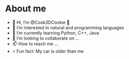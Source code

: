 # About me

- 👋 Hi, I’m @Cook3DCookie 🐢
- 👀 I’m interested in natural and programming languages
- 🌱 I’m currently learning Python, C++, Java
- 💞️ I’m looking to collaborate on ...
- 📫 How to reach me ...
- ⚡ Fun fact: My car is older than me

<!---
Cook3DCookie/Cook3DCookie is a ✨ special ✨ repository because its `README.md` (this file) appears on your GitHub profile.
You can click the Preview link to take a look at your changes.
--->
